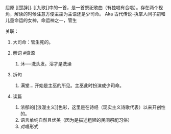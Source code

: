 屈原
[[楚辞]]. [[九歌]]中的一首，是一首祭祀歌曲（有独唱有合唱）。存在两个视角，解读的时候注意方便主巫为主语还是少司命。
Aka 古代传说-执掌人间子嗣和儿童命运的女神，命运神之一，管生


关联：
1. 大司命：管生死的。

1. 解词 #资源 
	1. 沐──洗头发。浴才是洗澡
2. 拆句
	1. 满堂... 开始是主巫的所见。主巫此时扮演成少司命。
3. 读篇
	1. 浓郁的[[浪漫主义]]色彩，这里是在诗经（现实主义诗歌代表）以来开创性的。
	2. 语言单纯自然且优美（因为是描述粗陋的民间祭祀习俗）
	3. 对唱形式